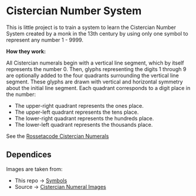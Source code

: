 # Cistercian Number System
This is little project is to train a system to learn the Cistercian Number System created by a monk in the 13th century by using only one symbol to represent any number 1 - 9999.

**How they work:**

All Cistercian numerals begin with a vertical line segment, which by itself represents the number 0. Then, glyphs representing the digits 1 through 9 are optionally added to the four quadrants surrounding the vertical line segment. These glyphs are drawn with vertical and horizontal symmetry about the initial line segment. Each quadrant corresponds to a digit place in the number:

 - The upper-right quadrant represents the ones place.
 - The upper-left quadrant represents the tens place.
 - The lower-right quadrant represents the hundreds place.
 - The lower-left quadrant represents the thousands place.

See the [Rossetacode Cistercian Numerals](https://rosettacode.org/wiki/Cistercian_numerals)

## Dependices

Images are taken from:
- This repo -> [Symbols](https://github.com/CompEng0001/CistercianNumberSystem/symbols/../../../../../symbols/Cistercian_digits_(vertical).svg)
- Source -> [Cistercian Numeral Images](https://upload.wikimedia.org/wikipedia/commons/6/67/Cistercian_digits_%28vertical%29.svg)